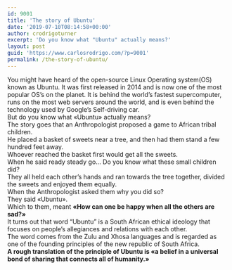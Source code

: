 ```yaml
---
id: 9001
title: 'The story of Ubuntu'
date: '2019-07-10T08:14:58+00:00'
author: crodrigoturner
excerpt: 'Do you know what "Ubuntu" actually means?'
layout: post
guid: 'https://www.carlosrodrigo.com/?p=9001'
permalink: /the-story-of-ubuntu/
---
```


You might have heard of the open-source Linux Operating system(OS) known as Ubuntu. It was first released in 2014 and is now one of the most popular OS’s on the planet. It is behind the world’s fastest supercomputer, runs on the most web servers around the world, and is even behind the technology used by Google’s Self-driving car.  
But do you know what «Ubuntu» actually means?  
The story goes that an Anthropologist proposed a game to African tribal children.  
He placed a basket of sweets near a tree, and then had them stand a few hundred feet away.  
Whoever reached the basket first would get all the sweets.  
When he said ready steady go… Do you know what these small children did?  
They all held each other’s hands and ran towards the tree together, divided the sweets and enjoyed them equally.  
When the Anthropologist asked them why you did so?  
They said «Ubuntu».  
Which to them, meant **«How can one be happy when all the others are sad?»**  
It turns out that word “Ubuntu” is a South African ethical ideology that focuses on people’s allegiances and relations with each other.  
The word comes from the Zulu and Xhosa languages and is regarded as one of the founding principles of the new republic of South Africa.  
**A rough translation of the principle of Ubuntu is «a belief in a universal bond of sharing that connects all of humanity.»**